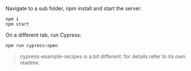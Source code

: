 Navigate to a sub folder, npm install and start the server.

```
npm i
npm start
```

On a different tab, run Cypress:

```
npm run cypress:open
```

> cypress-example-recipes is a bit different: for details refer to its own readme.

